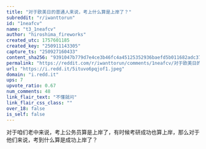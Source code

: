 ```yaml
---
title: "对于欧美日的普通人来说，考上什么算是上岸了？"
subreddit: "r/iwanttorun"
id: "1neafcv"
name: "t3_1neafcv"
author: "hiroshima_fireworks"
created_utc: 1757601185
created_key: "250911143305"
capture_ts: "250927160433"
content_sha256: "9391047b779d7e4ce3b46fc4a45125352936baefd5b011682adc376847e705f9"
permalink: "https://reddit.com/r/iwanttorun/comments/1neafcv/对于欧美日的普通人来说考上什么算是上岸了/"
url: "https://i.redd.it/5ituvo6pqjof1.jpeg"
domain: "i.redd.it"
ups: 7
upvote_ratio: 0.67
num_comments: 48
link_flair_text: "不懂就问"
link_flair_css_class: ""
over_18: false
is_self: false
---
```


对于咱们老中来说，考上公务员算是上岸了，有时候考研成功也算上岸，那么对于他们来说，考到什么算是成功上岸了？
